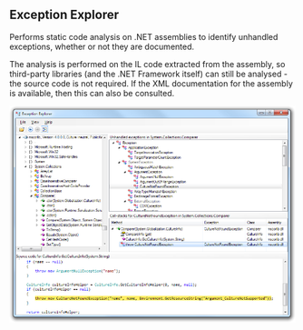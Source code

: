 Exception Explorer
------------------

Performs static code analysis on .NET assemblies to identify unhandled exceptions, whether or not they are documented.

The analysis is performed on the IL code extracted from the assembly, so third-party libraries (and the .NET Framework itself) can still be analysed - the source code is not required. If the XML documentation for the assembly is available, then this can also be consulted.


![Screenshot](screenshot.png)


